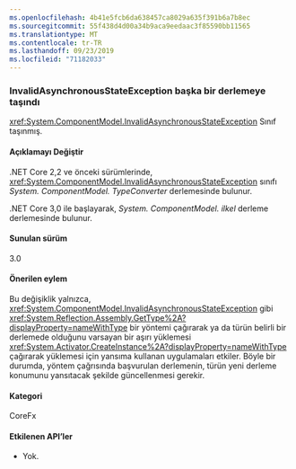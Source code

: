 ```yaml
---
ms.openlocfilehash: 4b41e5fcb6da638457ca8029a635f391b6a7b8ec
ms.sourcegitcommit: 55f438d4d00a34b9aca9eedaac3f85590bb11565
ms.translationtype: MT
ms.contentlocale: tr-TR
ms.lasthandoff: 09/23/2019
ms.locfileid: "71182033"
---
```

### <a name="invalidasynchronousstateexception-moved-to-another-assembly"></a>InvalidAsynchronousStateException başka bir derlemeye taşındı

<xref:System.ComponentModel.InvalidAsynchronousStateException> Sınıf taşınmış.

#### <a name="change-description"></a>Açıklamayı Değiştir

.NET Core 2,2 ve önceki sürümlerinde, <xref:System.ComponentModel.InvalidAsynchronousStateException> sınıfı *System. ComponentModel. TypeConverter* derlemesinde bulunur.

.NET Core 3,0 ile başlayarak, *System. ComponentModel. ilkel* derleme derlemesinde bulunur.

#### <a name="version-introduced"></a>Sunulan sürüm

3.0

#### <a name="recommended-action"></a>Önerilen eylem

Bu değişiklik yalnızca, <xref:System.ComponentModel.InvalidAsynchronousStateException> gibi <xref:System.Reflection.Assembly.GetType%2A?displayProperty=nameWithType> bir yöntemi çağırarak ya da türün belirli bir derlemede olduğunu varsayan bir aşırı yüklemesi <xref:System.Activator.CreateInstance%2A?displayProperty=nameWithType> çağırarak yüklemesi için yansıma kullanan uygulamaları etkiler. Böyle bir durumda, yöntem çağrısında başvurulan derlemenin, türün yeni derleme konumunu yansıtacak şekilde güncellenmesi gerekir.

#### <a name="category"></a>Kategori

CoreFx

#### <a name="affected-apis"></a>Etkilenen API’ler

- Yok.

<!-- 

### Affected APIs

- Not detectable via API analysis

-->